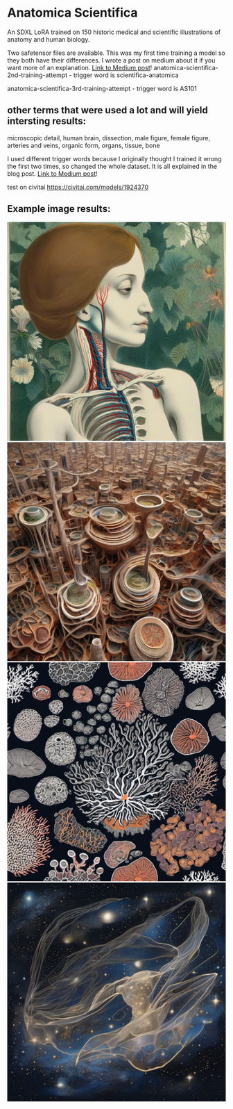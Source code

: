 # Anatomica Scientifica 

An SDXL LoRA trained on 150 historic medical and scientific illustrations of anatomy and human biology.  

Two safetensor files are available. This was my first time training a model so they both have their differences. I wrote a post on medium about it if you want more of an explanation. [Link to Medium post](https://medium.com/@spencercooley/my-first-sdxl-lora-training-a-journey-through-frustration-to-a7238568f849)!
anatomica-scientifica-2nd-training-attempt - trigger word is scientifica-anatomica

anatomica-scientifica-3rd-training-attempt - trigger word is AS101 

## other terms that were used a lot and will yield intersting results:
microscopic detail, human brain, dissection, male figure, female figure, arteries and veins, organic form, organs, tissue, bone
 
I used different trigger words because I originally thought I trained it wrong the first two times, so changed the whole dataset. It is all explained in the blog post. [Link to Medium post](https://medium.com/@spencercooley/my-first-sdxl-lora-training-a-journey-through-frustration-to-a7238568f849)!

test on civitai 
https://civitai.com/models/1924370

## Example image results:

![Anatomical SDXL LoRA Illustration](samples/lady-anatomic.png)
![Anatomical SDXL LoRA Illustration](samples/architecture.png)
![Anatomical SDXL LoRA Illustration](samples/cellular.png)
![Anatomical SDXL LoRA Illustration](samples/space.png)
